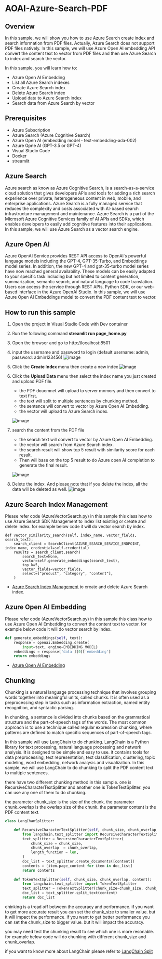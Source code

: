 # AOAI-Azure-Search-PDF

## Overview

In this sample, we will show you how to use Azure Search create index and search information from PDF files.
Actually, Azure Search does not support PDF files natively. In this sample, we will use Azure Open AI embedding API convert the content text to vector from PDF files and then use Azure Search to index and search the vector.

In this sample, you will learn how to:

- Azure Open AI Embedding
- List all Azure Search indexes
- Create Azure Search index
- Delete Azure Search index
- Upload data to Azure Search index
- Search data from Azure Search by vector

## Prerequisites

- Azure Subscription
- Azure Search (Azure Cognitive Search)
- Azure Open AI (embedding model - text-embedding-ada-002)
- Azure Opne AI (GPT-3.5 or GPT-4)
- Visual Studio Code
- Docker
- streamlit

## Azure Search

Azure search as know as Azure Cognitive Search, is a search-as-a-service cloud solution that gives developers APIs and tools for adding a rich search experience over private, heterogeneous content in web, mobile, and enterprise applications. Azure Search is a fully managed service that reduces the complexity and costs associated with AI-based search infrastructure management and maintenance. Azure Search is a part of the Microsoft Azure Cognitive Services family of AI APIs and SDKs, which enables developers to easily add cognitive features into their applications. In this sample, we will use Azure Search as a vector search engine.

## Azure Open AI

Azure OpenAI Service provides REST API access to OpenAI's powerful language models including the GPT-4, GPT-35-Turbo, and Embeddings model series. In addition, the new GPT-4 and gpt-35-turbo model series have now reached general availability. These models can be easily adapted to your specific task including but not limited to content generation, summarization, semantic search, and natural language to code translation. Users can access the service through REST APIs, Python SDK, or our web-based interface in the Azure OpenAI Studio. In this sample, we will use Azure Open AI Embeddings model to convert the PDF content text to vector.

## How to run this sample
1. Open the project in Visual Studio Code with Dev container
2. Run the following command **streamlit run page_home.py**
3. Open the browser and go to http://localhost:8501
4. input the username and password to login (default username: admin, password: admin123456)
![image](images/login.png)
5. Click the **Create Index** menu then create a new index
![image](images/create_index.png)
6. Click the **Upload Data** menu then select the index name you just created and upload PDF file.
    - the PDF doucmnet will upload to server momory and then convert to text first.
    - the text will split to multiple sentences by chunking method.
    - the sentence will convert to vector by Azure Open AI Embedding.
    - the vector will upload to Azure Search index.

    ![image](images/upload_data.png)
7. search the content from the PDF file
    - the search text will convert to vector by Azure Open AI Embedding.
    - the vector will search from Azure Search index.
    - the search result will show top 5 result with similarity score for each result.
    - Then will base on the top 5 result to do Azure open AI completion to generate the final result.

    ![image](images/search.png)
8. Delete the index. And please note that if you delete the index, all the data will be deleted as well.
![image](images/delete_index.png)

## Azure Search Index Management

Please refer code (AzureVectorSearch.py) in this sample this class how to use Azure Search SDK Management to index list existing or create and delete index. for example below code it will do vector search by index. 

```pytho
def vector_similarity_search(self, index_name, vector_fields, search_text):
    search_client = SearchClient(AZURE_SEARCH_SERVICE_ENDPOINT, index_name, credential=self.credential)  
    results = search_client.search(  
        search_text=None,  
        vector=self.generate_embeddings(search_text),
        top_k=5,
        vector_fields=vector_fields,
        select=["product", "category", "content"],
    )
```

- [Azure Search Index Management](https://docs.microsoft.com/en-us/azure/search/search-create-index-portal) to create and delete Azure Search index.

## Azure Open AI Embedding

Please refer code (AzureVectorSearch.py) in this sample this class how to use Azure Open AI Embedding to convert the content text to vector. for example below code it will do vector search by index. 

```python
def generate_embeddings(self, text):
    response = openai.Embedding.create(
        input=text, engine=EMBEDDING_MODEL)
    embeddings = response['data'][0]['embedding']
    return embeddings
```

- [Azure Open AI Embedding](https://docs.microsoft.com/en-us/azure/cognitive-services/openai-content-modelling)

## Chunking

Chunking is a natural language processing technique that involves grouping words together into meaningful units, called chunks. It is often used as a preprocessing step in tasks such as information extraction, named entity recognition, and syntactic parsing.

In chunking, a sentence is divided into chunks based on the grammatical structure and the part-of-speech tags of the words. The most common approach is to use a technique called regular expression chunking, where patterns are defined to match specific sequences of part-of-speech tags.

In this sample will use LangChain to do chunking. LangChain is a Python library for text processing, natural language processing and network analysis. It is designed to be simple and easy to use. It contains tools for data preprocessing, text representation, text classification, clustering, topic modeling, word embedding, network analysis and visualization. In this sample, we will use LangChain to do chunking to split the PDF content text to multiple sentences.

there have two different chunking method in this sample. one is RecursiveCharacterTextSplitter and another one is TokenTextSplitter. you can use any one of them to do chunking.

the parameter chunk_size is the size of the chunk. the parameter chunk_overlap is the overlap size of the chunk. the parameter content is the PDF content text.

```python
class LangChanSplitter:

    def RecursiveCharacterTextSplitter(self, chunk_size, chunk_overlap, content):
        from langchain.text_splitter import RecursiveCharacterTextSplitter
        text_splitter = RecursiveCharacterTextSplitter(
            chunk_size = chunk_size,
            chunk_overlap  = chunk_overlap,
            length_function = len,
        )
        doc_list = text_splitter.create_documents([content])
        contents = [item.page_content for item in doc_list]
        return contents
    
    def TokenTextSplitter(self, chunk_size, chunk_overlap, content):
        from langchain.text_splitter import TokenTextSplitter
        text_splitter = TokenTextSplitter(chunk_size=chunk_size, chunk_overlap=chunk_overlap)
        doc_list = text_splitter.split_text(content)
        return doc_list
```

chinking is a tread off between the accuracy and performance. if you want to get more accurate result you can set the chunk_size to smaller value. but it will impact the performance. if you want to get better performance you can set the chunk_size to bigger value. but it will impact the accuracy.

you may need test the chunking result to see which one is more resonable. for example below code will do chunking with different chunk_size and chunk_overlap.

if you want to know more about LangChain please refer to [LangChain Split](https://python.langchain.com/docs/modules/data_connection/document_transformers/text_splitters/character_text_splitter)